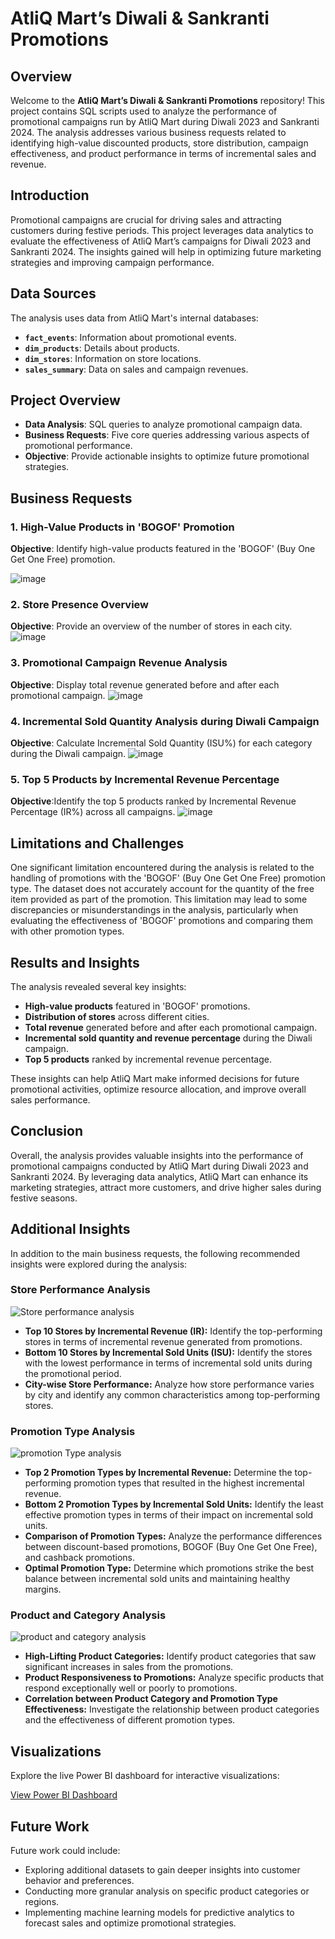 # AtliQ Mart’s Diwali & Sankranti Promotions

## Overview

Welcome to the **AtliQ Mart’s Diwali & Sankranti Promotions** repository! This project contains SQL scripts used to analyze the performance of promotional campaigns run by AtliQ Mart during Diwali 2023 and Sankranti 2024. The analysis addresses various business requests related to identifying high-value discounted products, store distribution, campaign effectiveness, and product performance in terms of incremental sales and revenue.

## Introduction

Promotional campaigns are crucial for driving sales and attracting customers during festive periods. This project leverages data analytics to evaluate the effectiveness of AtliQ Mart’s campaigns for Diwali 2023 and Sankranti 2024. The insights gained will help in optimizing future marketing strategies and improving campaign performance.

## Data Sources

The analysis uses data from AtliQ Mart's internal databases:

- **`fact_events`**: Information about promotional events.
- **`dim_products`**: Details about products.
- **`dim_stores`**: Information on store locations.
- **`sales_summary`**: Data on sales and campaign revenues.

## Project Overview

- **Data Analysis**: SQL queries to analyze promotional campaign data.
- **Business Requests**: Five core queries addressing various aspects of promotional performance.
- **Objective**: Provide actionable insights to optimize future promotional strategies.

## Business Requests

### 1. High-Value Products in 'BOGOF' Promotion
**Objective**: Identify high-value products featured in the 'BOGOF' (Buy One Get One Free) promotion.

![image](https://github.com/user-attachments/assets/b26bc239-ab84-4cb3-8cef-747ac195206e)

### 2. Store Presence Overview
**Objective**: Provide an overview of the number of stores in each city.
![image](https://github.com/user-attachments/assets/73ba49fd-b270-4cc5-9a1c-295102686a36)

### 3. Promotional Campaign Revenue Analysis
**Objective**: Display total revenue generated before and after each promotional campaign.
![image](https://github.com/user-attachments/assets/f3e3b288-acc7-42e2-9d3a-096583d20a38)

### 4. Incremental Sold Quantity Analysis during Diwali Campaign
**Objective**: Calculate Incremental Sold Quantity (ISU%) for each category during the Diwali campaign.
![image](https://github.com/user-attachments/assets/c7d7e2c3-96f9-4cac-8965-3cecd1e2da52)

### 5. Top 5 Products by Incremental Revenue Percentage
**Objective**:Identify the top 5 products ranked by Incremental Revenue Percentage (IR%) across all campaigns.
![image](https://github.com/user-attachments/assets/cbb74b2e-a66b-4ed9-a992-1feefbebd15a)

## Limitations and Challenges

One significant limitation encountered during the analysis is related to the handling of promotions with the 'BOGOF' (Buy One Get One Free) promotion type. The dataset does not accurately account for the quantity of the free item provided as part of the promotion. This limitation may lead to some discrepancies or misunderstandings in the analysis, particularly when evaluating the effectiveness of 'BOGOF' promotions and comparing them with other promotion types.

## Results and Insights

The analysis revealed several key insights:

- **High-value products** featured in 'BOGOF' promotions.
- **Distribution of stores** across different cities.
- **Total revenue** generated before and after each promotional campaign.
- **Incremental sold quantity and revenue percentage** during the Diwali campaign.
- **Top 5 products** ranked by incremental revenue percentage.

These insights can help AtliQ Mart make informed decisions for future promotional activities, optimize resource allocation, and improve overall sales performance.

## Conclusion

Overall, the analysis provides valuable insights into the performance of promotional campaigns conducted by AtliQ Mart during Diwali 2023 and Sankranti 2024. By leveraging data analytics, AtliQ Mart can enhance its marketing strategies, attract more customers, and drive higher sales during festive seasons.

## Additional Insights

In addition to the main business requests, the following recommended insights were explored during the analysis:

### Store Performance Analysis
![Store performance analysis](https://github.com/user-attachments/assets/b19ec539-1161-4d8b-b061-2563e864fd13)


- **Top 10 Stores by Incremental Revenue (IR):** Identify the top-performing stores in terms of incremental revenue generated from promotions.
- **Bottom 10 Stores by Incremental Sold Units (ISU):** Identify the stores with the lowest performance in terms of incremental sold units during the promotional period.
- **City-wise Store Performance:** Analyze how store performance varies by city and identify any common characteristics among top-performing stores.

### Promotion Type Analysis
![promotion Type analysis](https://github.com/user-attachments/assets/8cff1134-61c8-443c-a2bc-ebffe14c1b06)

- **Top 2 Promotion Types by Incremental Revenue:** Determine the top-performing promotion types that resulted in the highest incremental revenue.
- **Bottom 2 Promotion Types by Incremental Sold Units:** Identify the least effective promotion types in terms of their impact on incremental sold units.
- **Comparison of Promotion Types:** Analyze the performance differences between discount-based promotions, BOGOF (Buy One Get One Free), and cashback promotions.
- **Optimal Promotion Type:** Determine which promotions strike the best balance between incremental sold units and maintaining healthy margins.

### Product and Category Analysis
![product and category analysis](https://github.com/user-attachments/assets/d0db826e-0069-4ddd-bc1a-ec84345570a1)

- **High-Lifting Product Categories:** Identify product categories that saw significant increases in sales from the promotions.
- **Product Responsiveness to Promotions:** Analyze specific products that respond exceptionally well or poorly to promotions.
- **Correlation between Product Category and Promotion Type Effectiveness:** Investigate the relationship between product categories and the effectiveness of different promotion types.

## Visualizations

Explore the live Power BI dashboard for interactive visualizations:

[View Power BI Dashboard](https://project.novypro.com/Ar80bX)

## Future Work

Future work could include:

- Exploring additional datasets to gain deeper insights into customer behavior and preferences.
- Conducting more granular analysis on specific product categories or regions.
- Implementing machine learning models for predictive analytics to forecast sales and optimize promotional strategies.




